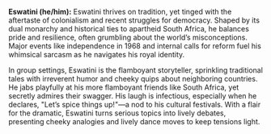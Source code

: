 **Eswatini (he/him):** Eswatini thrives on tradition, yet tinged with the aftertaste of colonialism and recent struggles for democracy. Shaped by its dual monarchy and historical ties to apartheid South Africa, he balances pride and resilience, often grumbling about the world’s misconceptions. Major events like independence in 1968 and internal calls for reform fuel his whimsical sarcasm as he navigates his royal identity.

In group settings, Eswatini is the flamboyant storyteller, sprinkling traditional tales with irreverent humor and cheeky quips about neighboring countries. He jabs playfully at his more flamboyant friends like South Africa, yet secretly admires their swagger. His laugh is infectious, especially when he declares, "Let’s spice things up!"—a nod to his cultural festivals. With a flair for the dramatic, Eswatini turns serious topics into lively debates, presenting cheeky analogies and lively dance moves to keep tensions light.